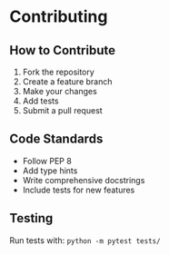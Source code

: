 # Contributing

## How to Contribute

1. Fork the repository
2. Create a feature branch
3. Make your changes
4. Add tests
5. Submit a pull request

## Code Standards

- Follow PEP 8
- Add type hints
- Write comprehensive docstrings
- Include tests for new features

## Testing

Run tests with: `python -m pytest tests/`
